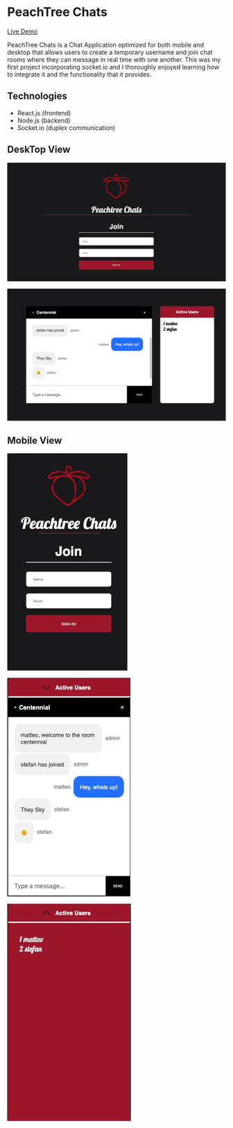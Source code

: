 # PeachTree Chats

[Live Demo](https://happy-ramanujan-aca9c0.netlify.app/ "Live Demo")

PeachTree Chats is a Chat Application optimized for both mobile and desktop that allows users to create a temporary username
and join chat rooms where they can message in real time with one another. This was
my first project incorporating socket.io and I thoroughly enjoyed learning how to integrate
it and the functionality that it provides.

## Technologies

- React.js (frontend)
- Node.js (backend)
- Socket.io (duplex communication)

## DeskTop View

![Join](./Assets/DesktopJoin.png)

![Chat](./Assets/DesktopChat.png)

## Mobile View

![Join](./Assets/MobileJoin.png)

![Chat](./Assets/MobileChat.png)

![Active Users](./Assets/MobileActiveUsers.png)
